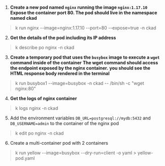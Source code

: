 
1. **Create a new pod named `nginx` running the image `nginx:1.17.10`**
**Expose the container port 80. The pod should live in the namespace named ckad**

> k run nginx --image=nginx:1.17.10 --port=80 --expose=true -n ckad


2. **Get the details of the pod including its IP address**

> k describe po nginx -n ckad


3. **Create a temporary pod that uses the `busybox` image to execute a `wget` command inside of the container**
   **The wget command should access the endpoint exposed by the nginx container.**
   **you should see the HTML response body rendered in the terminal**

> k run busybox1 --image=busybox -n ckad -- /bin/sh -c "wget nginx:80"


4. **Get the logs of nginx container**

> k logs nginx -n ckad


5. Add the environment variables `DB_URL=postgresql://mydb:5432` and `DB_USERNAME=admin` to the container of the nginx pod

> k edit po nginx -n ckad


6. Create a multi-container pod with 2 containers

> k run yellow --image=busybox --dry-run=client -o yaml > yellow-pod.yaml






